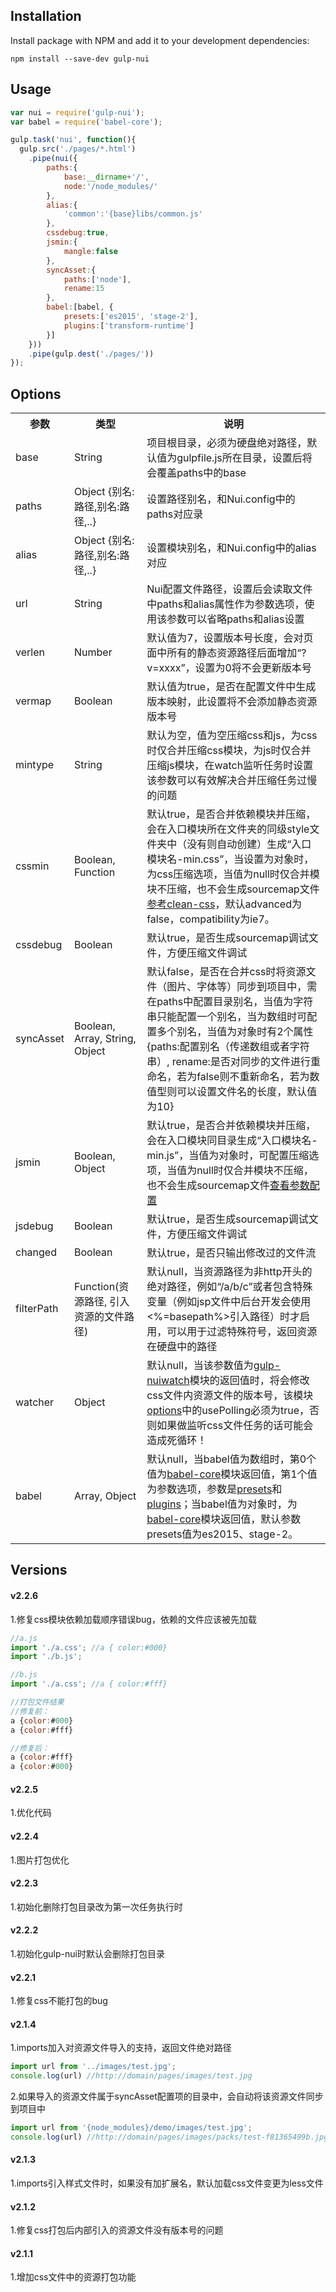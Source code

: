 ## Installation

Install package with NPM and add it to your development dependencies:

`npm install --save-dev gulp-nui`

## Usage

```js
var nui = require('gulp-nui');
var babel = require('babel-core');

gulp.task('nui', function(){
  gulp.src('./pages/*.html')
    .pipe(nui({
        paths:{
            base:__dirname+'/',
            node:'/node_modules/'
        },
        alias:{
			'common':'{base}libs/common.js'
		},
        cssdebug:true,
        jsmin:{
            mangle:false
        },
        syncAsset:{
            paths:['node'],
            rename:15
        },
        babel:[babel, {
            presets:['es2015', 'stage-2'],
            plugins:['transform-runtime']
        }]
    }))
    .pipe(gulp.dest('./pages/'))
});
```

## Options
<table>
    <tr>
        <th>参数</th>
        <th>类型</th>
        <th>说明</th>
    </tr>
    <tr>
        <td>base</td>
        <td>String</td>
        <td>项目根目录，必须为硬盘绝对路径，默认值为gulpfile.js所在目录，设置后将会覆盖paths中的base</td>
    </tr>
    <tr>
        <td>paths</td>
        <td>Object {别名:路径,别名:路径,..}</td>
        <td>设置路径别名，和Nui.config中的paths对应录</td>
    </tr>
    <tr>
        <td>alias</td>
        <td>Object {别名:路径,别名:路径,..}</td>
        <td>设置模块别名，和Nui.config中的alias对应</td>
    </tr>
    <tr>
        <td>url</td>
        <td>String</td>
        <td>Nui配置文件路径，设置后会读取文件中paths和alias属性作为参数选项，使用该参数可以省略paths和alias设置</td>
    </tr>
    <tr>
        <td>verlen</td>
        <td>Number</td>
        <td>默认值为7，设置版本号长度，会对页面中所有的静态资源路径后面增加“?v=xxxx”，设置为0将不会更新版本号</td>
    </tr>
    <tr>
        <td>vermap</td>
        <td>Boolean</td>
        <td>默认值为true，是否在配置文件中生成版本映射，此设置将不会添加静态资源版本号</td>
    </tr>
    <tr>
        <td>mintype</td>
        <td>String</td>
        <td>默认为空，值为空压缩css和js，为css时仅合并压缩css模块，为js时仅合并压缩js模块，在watch监听任务时设置该参数可以有效解决合并压缩任务过慢的问题</td>
    </tr>
    <tr>
        <td>cssmin</td>
        <td>Boolean, Function</td>
        <td>默认true，是否合并依赖模块并压缩，会在入口模块所在文件夹的同级style文件夹中（没有则自动创建）生成“入口模块名-min.css”，当设置为对象时，为css压缩选项，当值为null时仅合并模块不压缩，也不会生成sourcemap文件
        <a href="https://github.com/jakubpawlowicz/clean-css/tree/v3.0.1#how-to-use-clean-css-programmatically" target="_blank">参考clean-css</a>，默认advanced为false，compatibility为ie7。</td>
    </tr>
    <tr>
        <td>cssdebug</td>
        <td>Boolean</td>
        <td>默认true，是否生成sourcemap调试文件，方便压缩文件调试</td>
    </tr>
    <tr>
        <td>syncAsset</td>
        <td>Boolean, Array, String, Object</td>
        <td>默认false，是否在合并css时将资源文件（图片、字体等）同步到项目中，需在paths中配置目录别名，当值为字符串只能配置一个别名，当为数组时可配置多个别名，当值为对象时有2个属性{paths:配置别名（传递数组或者字符串）, rename:是否对同步的文件进行重命名，若为false则不重新命名，若为数值型则可以设置文件名的长度，默认值为10}</td>
    </tr>
    <tr>
        <td>jsmin</td>
        <td>Boolean, Object</td>
        <td>默认true，是否合并依赖模块并压缩，会在入口模块同目录生成“入口模块名-min.js”，当值为对象时，可配置压缩选项，当值为null时仅合并模块不压缩，也不会生成sourcemap文件<a href="https://github.com/mishoo/UglifyJS2" target="_blank">查看参数配置</a></td>
    </tr>
    <tr>
        <td>jsdebug</td>
        <td>Boolean</td>
        <td>默认true，是否生成sourcemap调试文件，方便压缩文件调试</td>
    </tr>
    <tr>
        <td>changed</td>
        <td>Boolean</td>
        <td>默认true，是否只输出修改过的文件流</td>
    </tr>
    <tr>
        <td>filterPath</td>
        <td>Function(资源路径, 引入资源的文件路径)</td>
        <td>默认null，当资源路径为非http开头的绝对路径，例如“/a/b/c”或者包含特殊变量（例如jsp文件中后台开发会使用&lt;%=basepath%&gt;引入路径）时才启用，可以用于过滤特殊符号，返回资源在硬盘中的路径</td>
    </tr>
    <tr>
        <td>watcher</td>
        <td>Object</td>
        <td>默认null，当该参数值为<a href="https://github.com/axnfex/gulp-nuiwatch" target="_blank">gulp-nuiwatch</a>模块的返回值时，将会修改css文件内资源文件的版本号，该模块<a href="https://github.com/paulmillr/chokidar#api" target="_blank">options</a>中的usePolling必须为true，否则如果做监听css文件任务的话可能会造成死循环！</td>
    </tr>
    <tr>
        <td>babel</td>
        <td>Array, Object</td>
        <td>默认null，当babel值为数组时，第0个值为<a href="https://babeljs.io/docs/core-packages/" target="_blank">babel-core</a>模块返回值，第1个值为参数选项，参数是<a href="https://babeljs.io/docs/plugins/#presets" target="_blank">presets</a>和<a href="https://babeljs.io/docs/plugins/#transform-plugins" target="_blank">plugins</a>；当babel值为对象时，为<a href="https://babeljs.io/docs/core-packages/" target="_blank">babel-core</a>模块返回值，默认参数presets值为es2015、stage-2。</td>
    </tr>
</table>

## Versions
#### v2.2.6
1.修复css模块依赖加载顺序错误bug，依赖的文件应该被先加载
```js
//a.js
import './a.css'; //a { color:#000}
import './b.js';

//b.js
import './a.css'; //a { color:#fff}

//打包文件结果
//修复前：
a {color:#000}
a {color:#fff}

//修复后：
a {color:#fff}
a {color:#000}
```
#### v2.2.5
1.优化代码
#### v2.2.4
1.图片打包优化
#### v2.2.3
1.初始化删除打包目录改为第一次任务执行时
#### v2.2.2
1.初始化gulp-nui时默认会删除打包目录
#### v2.2.1
1.修复css不能打包的bug
#### v2.1.4
1.imports加入对资源文件导入的支持，返回文件绝对路径
```js
import url from '../images/test.jpg'; 
console.log(url) //http://domain/pages/images/test.jpg
```
2.如果导入的资源文件属于syncAsset配置项的目录中，会自动将该资源文件同步到项目中
```js
import url from '{node_modules}/demo/images/test.jpg'; 
console.log(url) //http://domain/pages/images/packs/test-f81365499b.jpg
```
#### v2.1.3
1.imports引入样式文件时，如果没有加扩展名，默认加载css文件变更为less文件
#### v2.1.2
1.修复css打包后内部引入的资源文件没有版本号的问题
#### v2.1.1
1.增加css文件中的资源打包功能
